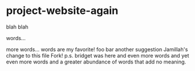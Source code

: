 # project-website-again


blah blah

words...

more words...
words are my favorite!
foo bar
another suggestion
Jamillah's change to this file
Fork!
p.s. bridget was here
and even more words
and yet even more words
and a greater abundance of words that add no meaning.
